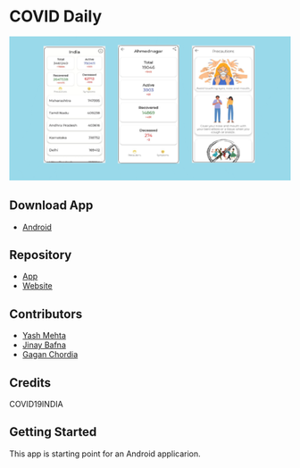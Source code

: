 # COVID Daily

![Project View](https://github.com/DumbLabs-Co/coviddaily/blob/gh-pages/readme.png)

## Download App
- [Android](https://dumblabs-co.github.io/coviddaily/)

## Repository
- [App](https://github.com/DumbLabs-Co/Covid-Daily)
- [Website](https://github.com/DumbLabs-Co/coviddaily)

## Contributors
- [Yash Mehta](https://github.com/yashmehta17)
- [Jinay Bafna](https://github.com/JBafna)
- [Gagan Chordia](https://github.com/gagan-gv)

## Credits
COVID19INDIA

## Getting Started
This app is starting point for an Android applicarion.
